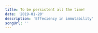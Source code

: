 ```yaml
---
title: To be persistent all the time!
date: '2019-01-20'
description: 'Effeciency in immutability'
songUrl: ''
---
```


